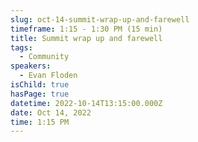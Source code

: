 ```yaml
---
slug: oct-14-summit-wrap-up-and-farewell
timeframe: 1:15 - 1:30 PM (15 min)
title: Summit wrap up and farewell
tags:
  - Community
speakers:
  - Evan Floden
isChild: true
hasPage: true
datetime: 2022-10-14T13:15:00.000Z
date: Oct 14, 2022
time: 1:15 PM
---
```


